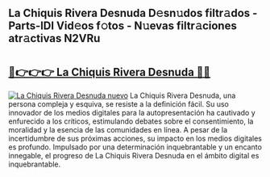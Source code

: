 ## La Chiquis Rivera Desnuda D𝚎sn𝚞dos filtr𝚊dos - Parts-lDI Vid𝚎os f𝚘tos - N𝚞evas filtr𝚊ciones atr𝚊ctivas N2VRu

# <h2><a href="http://mbcxha.tromn.icu/?c=La+Chiquis+Rivera+Desnuda">🔗👉👉👉 La Chiquis Rivera Desnuda 🔗🔗</a></h2>

[![La Chiquis Rivera Desnuda nuevo](https://i.imgur.com/pEAQMta.gif)](http://mbcxha.tromn.icu/?c=La+Chiquis+Rivera+Desnuda)
La Chiquis Rivera Desnuda, una persona compleja y esquiva, se resiste a la definición fácil. Su uso innovador de los medios digitales para la autopresentación ha cautivado y enfurecido a los críticos, estimulando debates sobre el consentimiento, la moralidad y la esencia de las comunidades en línea. A pesar de la incertidumbre de sus próximas acciones, su impacto en los medios digitales es profundo. Impulsado por una determinación inquebrantable y un encanto innegable, el progreso de La Chiquis Rivera Desnuda en el ámbito digital es inquebrantable.
